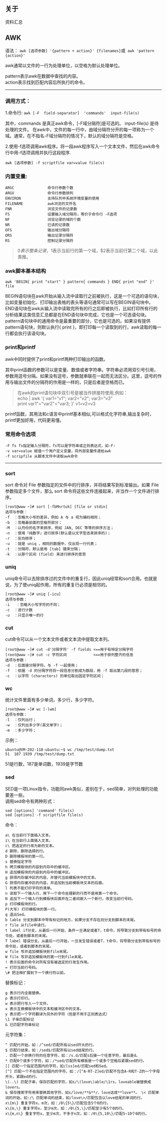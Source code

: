 ## 关于
资料汇总

## AWK ##
语法：
`awk [选项参数] '{pattern + action}' {filenames}`或` awk 'pattern {action}'`       
  
awk通常以文件的一行为处理单位，以空格为默认处理单位。

pattern表示awk在数据中查找的内容。   
action表示找到匹配内容后所执行的命令。

-----
### 调用方式：
1.命令行: `awk [-F  field-separator]  'commands'  input-file(s)`   
 
其中，commands 是真正awk命令，[-F域分隔符]是可选的。 input-file(s) 是待处理的文件。
在awk中，文件的每一行中，由域分隔符分开的每一项称为一个域。通常，在不指名-F域分隔符的情况下，默认的域分隔符是空格。

2.使用-f选项调用awk程序。将一段awk程序写入一个文本文件，然后在awk命令行中用-f选项调用并执行这段程序.  

`awk [选项参数] -f scriptfile var=value file(s)`

### 内置变量:   
	ARGC               命令行参数个数
	ARGV               命令行参数排列
	ENVIRON            支持队列中系统环境变量的使用
	FILENAME           awk浏览的文件名
	FNR                浏览文件的记录数
	FS                 设置输入域分隔符，等价于命令行 -F选项
	NF                 浏览记录的域的个数	
	NR                 已读的记录数
	OFS                输出域分隔符
	ORS                输出记录分隔符
	RS                 控制记录分隔符
>$0表示整条记录，$1表示当前行的第一个域，$2表示当前行第二个域，以此类推。

### awk脚本基本结构  
`awk 'BEGIN{ print "start" } pattern{ commands } END{ print "end" }' file`

BEGIN语句块在awk开始从输入流中读取行之前被执行，这是一个可选的语句块，比如变量初始化、打印输出表格的表头等语句通常可以写在BEGIN语句块中。   
END语句块在awk从输入流中读取完所有的行之后即被执行，比如打印所有行的分析结果这类信息汇总都是在END语句块中完成，它也是一个可选语句块。   
pattern语句块中的通用命令是最重要的部分，它也是可选的。如果没有提供pattern语句块，则默认执行{ print }，即打印每一个读取到的行，awk读取的每一行都会执行该语句块。


### print和printf ###
awk中同时提供了print和printf两种打印输出的函数。

其中print函数的参数可以是变量、数值或者字符串。字符串必须用双引号引用，参数用逗号分隔。如果没有逗号，参数就串联在一起而无法区分。这里，逗号的作用与输出文件的分隔符的作用是一样的，只是后者是空格而已。
>在awk的print语句块中双引号是被当作拼接符使用,例如：  
>echo | awk '{ var1="v1"; var2="v2"; var3="v3"   
>print var1"="var2"="var3; }' v1=v2=v3


printf函数，其用法和c语言中printf基本相似,可以格式化字符串,输出复杂时，printf更加好用，代码更易懂。

### 常用命令选项 ###

	-F fs fs指定输入分隔符，fs可以是字符串或正则表达式，如-F: 
	-v var=value 赋值一个用户定义变量，将外部变量传递给awk 
	-f scripfile 从脚本文件中读取awk命令










































----------
### sort ###
sort 命令对 File 参数指定的文件中的行排序，并将结果写到标准输出。如果 File 参数指定多个文件，那么 sort 命令将这些文件连接起来，并当作一个文件进行排序。   

	[root@www ~]# sort [-fbMnrtuk] [file or stdin]
	选项与参数：
	-f  ：忽略大小写的差异，例如 A 与 a 视为编码相同；
	-b  ：忽略最前面的空格符部分；
	-M  ：以月份的名字来排序，例如 JAN, DEC 等等的排序方法；
	-n  ：使用『纯数字』进行排序(默认是以文字型态来排序的)；
	-r  ：反向排序；
	-u  ：就是 uniq ，相同的数据中，仅出现一行代表；
	-t  ：分隔符，默认是用 [tab] 键来分隔；
	-k  ：以那个区间 (field) 来进行排序的意思

### uniq ###
uniq命令可以去除排序过的文件中的重复行，因此uniq经常和sort合用。也就是说，为了使uniq起作用，所有的重复行必须是相邻的。

	[root@www ~]# uniq [-icu]
	选项与参数：
	-i   ：忽略大小写字符的不同；
	-c  ：进行计数
	-u  ：只显示唯一的行

### cut ###
cut命令可以从一个文本文件或者文本流中提取文本列。   
	
	[root@www ~]# cut -d'分隔字符' -f fields <==用于有特定分隔字符
	[root@www ~]# cut -c 字符区间            <==用于排列整齐的信息
	选项与参数：
	-d  ：后面接分隔字符。与 -f 一起使用；
	-f  ：依据 -d 的分隔字符将一段信息分割成为数段，用 -f 取出第几段的意思；
	-c  ：以字符 (characters) 的单位取出固定字符区间；

### wc ###
统计文件里面有多少单词，多少行，多少字符。    

	[root@www ~]# wc [-lwm]
	选项与参数：
	-l  ：仅列出行；
	-w  ：仅列出多少字(英文单字)；
	-m  ：多少字符；
示例：  
  
	ubuntu@VM-202-118-ubuntu:~$ wc /tmp/test/dump.txt   
	51  187 1939 /tmp/test/dump.txt  
51是行数，187是单词数，1939是字节数

### sed ###
SED是一项Linux指令，功能同awk类似，差别在于，sed简单，对列处理的功能要差一些。  
调用sed命令有两种形式：  

	sed [options] 'command' file(s)
	sed [options] -f scriptfile file(s)

命令：

	a\ 在当前行下面插入文本。 
	i\ 在当前行上面插入文本。 
	c\ 把选定的行改为新的文本。 
	d 删除，删除选择的行。 
	D 删除模板块的第一行。 
	s 替换指定字符 
	h 拷贝模板块的内容到内存中的缓冲区。 
	H 追加模板块的内容到内存中的缓冲区。 
	g 获得内存缓冲区的内容，并替代当前模板块中的文本。 
	G 获得内存缓冲区的内容，并追加到当前模板块文本的后面。 
	l 列表不能打印字符的清单。 
	n 读取下一个输入行，用下一个命令处理新的行而不是用第一个命令。 
	N 追加下一个输入行到模板块后面并在二者间嵌入一个新行，改变当前行号码。 
	p 打印模板块的行。 
	P(大写) 打印模板块的第一行。 
	q 退出Sed。 
	b lable 分支到脚本中带有标记的地方，如果分支不存在则分支到脚本的末尾。 
	r file 从file中读行。 
	t label if分支，从最后一行开始，条件一旦满足或者T，t命令，将导致分支到带有标号的命令处，或者到脚本的末尾。 
	T label 错误分支，从最后一行开始，一旦发生错误或者T，t命令，将导致分支到带有标号的命令处，或者到脚本的末尾。 
	w file 写并追加模板块到file末尾。 
	W file 写并追加模板块的第一行到file末尾。 
	! 表示后面的命令对所有没有被选定的行发生作用。 
	= 打印当前行号码。 
	\# 把注释扩展到下一个换行符以前。

替换标记：

	g 表示行内全面替换。 
	p 表示打印行。 
	w 表示把行写入一个文件。 
	x 表示互换模板块中的文本和缓冲区中的文本。 
	y 表示把一个字符翻译为另外的字符（但是不用于正则表达式） 
	\1 子串匹配标记 
	& 已匹配字符串标记

元字符集：  

	^ 匹配行开始，如：/^sed/匹配所有以sed开头的行。 
	$ 匹配行结束，如：/sed$/匹配所有以sed结尾的行。 
	. 匹配一个非换行符的任意字符，如：/s.d/匹配s后接一个任意字符，最后是d。 
	* 匹配0个或多个字符，如：/*sed/匹配所有模板是一个或多个空格后紧跟sed的行。 
	[] 匹配一个指定范围内的字符，如/[ss]ed/匹配sed和Sed。 
	[^] 匹配一个不在指定范围内的字符，如：/[^A-RT-Z]ed/匹配不包含A-R和T-Z的一个字母开头，紧跟ed的行。 
	\(..\) 匹配子串，保存匹配的字符，如s/\(love\)able/\1rs，loveable被替换成lovers。 
	& 保存搜索字符用来替换其他字符，如s/love/**&**/，love这成**love**。 \< 匹配单词的开始，如:/\ 匹配单词的结束，如/love\>/匹配包含以love结尾的单词的行。 
	x\{m\} 重复字符x，m次，如：/0\{5\}/匹配包含5个0的行。 
	x\{m,\} 重复字符x，至少m次，如：/0\{5,\}/匹配至少有5个0的行。 
	x\{m,n\} 重复字符x，至少m次，不多于n次，如：/0\{5,10\}/匹配5~10个0的行。








